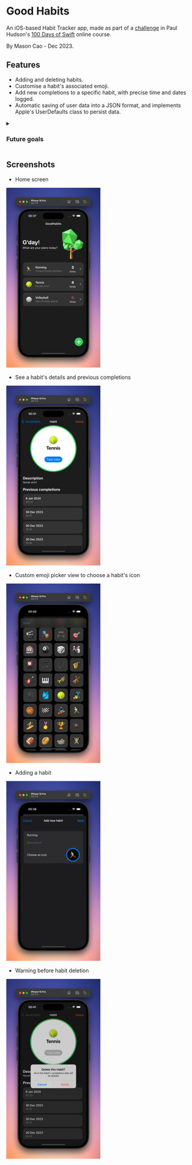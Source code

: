 # Good Habits
An iOS-based Habit Tracker app, made as part of a [challenge](https://www.hackingwithswift.com/guide/ios-swiftui/4/3/challenge) in Paul Hudson's [100 Days of Swift](https://www.hackingwithswift.com/100/swiftui/) online course.

By Mason Cao - Dec 2023.

## Features
- Adding and deleting habits. 
- Customise a habit's associated emoji.
- Add new completions to a specific habit, with precise time and dates logged.
- Automatic saving of user data into a JSON format, and implements Apple's UserDefaults class to persist data.

<details>
  <summary><h3>Future goals</h3></summary>

- Ability to delete previous completions from a habit
- Dynamic themes (currently looks best in Dark mode)
- More greetings in Home view
- Relative sizing of "Add habit" button in Home view (currently fixed size)
</details>

## Screenshots
- Home screen  
<img src="GoodHabits Previews/Home View.png" width="250">

- See a habit's details and previous completions  
<img src="GoodHabits Previews/Habit Detail View.png" width="250">

- Custom emoji picker view to choose a habit's icon  
<img src="GoodHabits Previews/Emoji Picker View.png" width="250">

- Adding a habit
<img src="GoodHabits Previews/Add Habit View.png" width="250">

- Warning before habit deletion
<img src="GoodHabits Previews/Habit Delete Alert.png" width="250">


